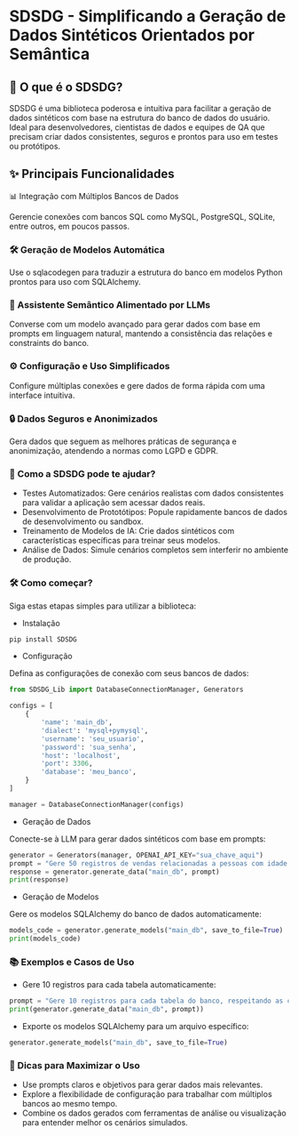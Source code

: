 # SDSDG - Simplificando a Geração de Dados Sintéticos Orientados por Semântica

## 📌 O que é o SDSDG?

SDSDG é uma biblioteca poderosa e intuitiva para facilitar a geração de dados sintéticos com base na estrutura do banco de dados do usuário. Ideal para desenvolvedores, cientistas de dados e equipes de QA que precisam criar dados consistentes, seguros e prontos para uso em testes ou protótipos.

## ✨ Principais Funcionalidades

📊 Integração com Múltiplos Bancos de Dados

Gerencie conexões com bancos SQL como MySQL, PostgreSQL, SQLite, entre outros, em poucos passos.

### 🛠️ Geração de Modelos Automática
Use o sqlacodegen para traduzir a estrutura do banco em modelos Python prontos para uso com SQLAlchemy.

### 🤖 Assistente Semântico Alimentado por LLMs
Converse com um modelo avançado para gerar dados com base em prompts em linguagem natural, mantendo a consistência das relações e constraints do banco.

### ⚙️ Configuração e Uso Simplificados
Configure múltiplas conexões e gere dados de forma rápida com uma interface intuitiva.

### 🔒 Dados Seguros e Anonimizados
Gera dados que seguem as melhores práticas de segurança e anonimização, atendendo a normas como LGPD e GDPR.

### 🚀 Como a SDSDG pode te ajudar?
- Testes Automatizados: Gere cenários realistas com dados consistentes para validar a aplicação sem acessar dados reais.
- Desenvolvimento de Prototótipos: Popule rapidamente bancos de dados de desenvolvimento ou sandbox.
- Treinamento de Modelos de IA: Crie dados sintéticos com características específicas para treinar seus modelos.
- Análise de Dados: Simule cenários completos sem interferir no ambiente de produção.

### 🛠️ Como começar?
Siga estas etapas simples para utilizar a biblioteca:

- Instalação
```bash
pip install SDSDG
```

- Configuração

Defina as configurações de conexão com seus bancos de dados:

```python
from SDSDG_Lib import DatabaseConnectionManager, Generators

configs = [
    {
        'name': 'main_db',
        'dialect': 'mysql+pymysql',
        'username': 'seu_usuario',
        'password': 'sua_senha',
        'host': 'localhost',
        'port': 3306,
        'database': 'meu_banco',
    }
]

manager = DatabaseConnectionManager(configs)
```

- Geração de Dados

Conecte-se à LLM para gerar dados sintéticos com base em prompts:

```python
generator = Generators(manager, OPENAI_API_KEY="sua_chave_aqui")
prompt = "Gere 50 registros de vendas relacionadas a pessoas com idade acima de 30 anos."
response = generator.generate_data("main_db", prompt)
print(response)
```

- Geração de Modelos

Gere os modelos SQLAlchemy do banco de dados automaticamente:

```python
models_code = generator.generate_models("main_db", save_to_file=True)
print(models_code)
```

### 📚 Exemplos e Casos de Uso

- Gere 10 registros para cada tabela automaticamente:

```python
prompt = "Gere 10 registros para cada tabela do banco, respeitando as constraints."
print(generator.generate_data("main_db", prompt))
```

- Exporte os modelos SQLAlchemy para um arquivo específico:

```python
generator.generate_models("main_db", save_to_file=True)
```

### 📢 Dicas para Maximizar o Uso
- Use prompts claros e objetivos para gerar dados mais relevantes.
- Explore a flexibilidade de configuração para trabalhar com múltiplos bancos ao mesmo tempo.
- Combine os dados gerados com ferramentas de análise ou visualização para entender melhor os cenários simulados.



